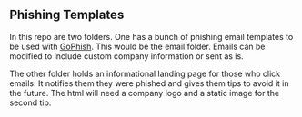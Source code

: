 ## Phishing Templates
In this repo are two folders. One has a bunch of phishing email templates to be used with [GoPhish](https://github.com/gophish/gophish). This would be the email folder. Emails can be modified to include custom company information or sent as is.

The other folder holds an informational landing page for those who click emails. It notifies them they were phished and gives them tips to avoid it in the future. The html will need a company logo and a static image for the second tip.


